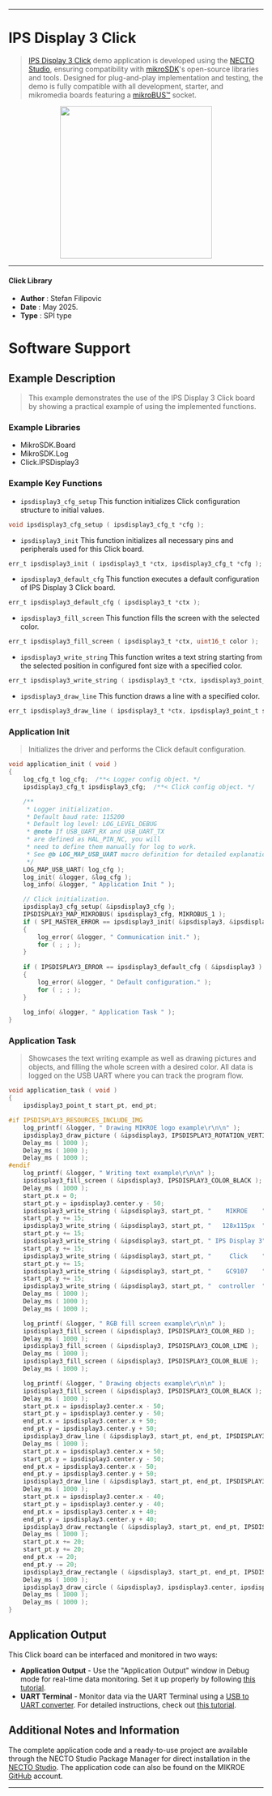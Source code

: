 
---
# IPS Display 3 Click

> [IPS Display 3 Click](https://www.mikroe.com/?pid_product=MIKROE-6542) demo application is developed using
the [NECTO Studio](https://www.mikroe.com/necto), ensuring compatibility with [mikroSDK](https://www.mikroe.com/mikrosdk)'s
open-source libraries and tools. Designed for plug-and-play implementation and testing, the demo is fully compatible with
all development, starter, and mikromedia boards featuring a [mikroBUS&trade;](https://www.mikroe.com/mikrobus) socket.

<p align="center">
  <img src="https://www.mikroe.com/?pid_product=MIKROE-6542&image=1" height=300px>
</p>

---

#### Click Library

- **Author**        : Stefan Filipovic
- **Date**          : May 2025.
- **Type**          : SPI type

# Software Support

## Example Description

> This example demonstrates the use of the IPS Display 3 Click board by showing a practical example of using the implemented functions.

### Example Libraries

- MikroSDK.Board
- MikroSDK.Log
- Click.IPSDisplay3

### Example Key Functions

- `ipsdisplay3_cfg_setup` This function initializes Click configuration structure to initial values.
```c
void ipsdisplay3_cfg_setup ( ipsdisplay3_cfg_t *cfg );
```

- `ipsdisplay3_init` This function initializes all necessary pins and peripherals used for this Click board.
```c
err_t ipsdisplay3_init ( ipsdisplay3_t *ctx, ipsdisplay3_cfg_t *cfg );
```

- `ipsdisplay3_default_cfg` This function executes a default configuration of IPS Display 3 Click board.
```c
err_t ipsdisplay3_default_cfg ( ipsdisplay3_t *ctx );
```

- `ipsdisplay3_fill_screen` This function fills the screen with the selected color.
```c
err_t ipsdisplay3_fill_screen ( ipsdisplay3_t *ctx, uint16_t color );
```

- `ipsdisplay3_write_string` This function writes a text string starting from the selected position in configured font size with a specified color.
```c
err_t ipsdisplay3_write_string ( ipsdisplay3_t *ctx, ipsdisplay3_point_t start_pt, uint8_t *data_in, uint16_t color );
```

- `ipsdisplay3_draw_line` This function draws a line with a specified color.
```c
err_t ipsdisplay3_draw_line ( ipsdisplay3_t *ctx, ipsdisplay3_point_t start_pt, ipsdisplay3_point_t end_pt, uint16_t color );
```

### Application Init

> Initializes the driver and performs the Click default configuration.

```c
void application_init ( void )
{
    log_cfg_t log_cfg;  /**< Logger config object. */
    ipsdisplay3_cfg_t ipsdisplay3_cfg;  /**< Click config object. */

    /** 
     * Logger initialization.
     * Default baud rate: 115200
     * Default log level: LOG_LEVEL_DEBUG
     * @note If USB_UART_RX and USB_UART_TX 
     * are defined as HAL_PIN_NC, you will 
     * need to define them manually for log to work. 
     * See @b LOG_MAP_USB_UART macro definition for detailed explanation.
     */
    LOG_MAP_USB_UART( log_cfg );
    log_init( &logger, &log_cfg );
    log_info( &logger, " Application Init " );

    // Click initialization.
    ipsdisplay3_cfg_setup( &ipsdisplay3_cfg );
    IPSDISPLAY3_MAP_MIKROBUS( ipsdisplay3_cfg, MIKROBUS_1 );
    if ( SPI_MASTER_ERROR == ipsdisplay3_init( &ipsdisplay3, &ipsdisplay3_cfg ) )
    {
        log_error( &logger, " Communication init." );
        for ( ; ; );
    }
    
    if ( IPSDISPLAY3_ERROR == ipsdisplay3_default_cfg ( &ipsdisplay3 ) )
    {
        log_error( &logger, " Default configuration." );
        for ( ; ; );
    }
    
    log_info( &logger, " Application Task " );
}
```

### Application Task

> Showcases the text writing example as well as drawing pictures and objects,
and filling the whole screen with a desired color. All data is logged on the USB UART
where you can track the program flow.

```c
void application_task ( void )
{
    ipsdisplay3_point_t start_pt, end_pt;

#if IPSDISPLAY3_RESOURCES_INCLUDE_IMG
    log_printf( &logger, " Drawing MIKROE logo example\r\n\n" );
    ipsdisplay3_draw_picture ( &ipsdisplay3, IPSDISPLAY3_ROTATION_VERTICAL_0, ipsdisplay3_img_mikroe );
    Delay_ms ( 1000 );
    Delay_ms ( 1000 );
    Delay_ms ( 1000 );
#endif
    log_printf( &logger, " Writing text example\r\n\n" );
    ipsdisplay3_fill_screen ( &ipsdisplay3, IPSDISPLAY3_COLOR_BLACK );
    Delay_ms ( 1000 );
    start_pt.x = 0;
    start_pt.y = ipsdisplay3.center.y - 50;
    ipsdisplay3_write_string ( &ipsdisplay3, start_pt, "    MIKROE    ", IPSDISPLAY3_COLOR_RED );
    start_pt.y += 15;
    ipsdisplay3_write_string ( &ipsdisplay3, start_pt, "   128x115px  ", IPSDISPLAY3_COLOR_RED );
    start_pt.y += 15;
    ipsdisplay3_write_string ( &ipsdisplay3, start_pt, " IPS Display 3", IPSDISPLAY3_COLOR_RED );
    start_pt.y += 15;
    ipsdisplay3_write_string ( &ipsdisplay3, start_pt, "     Click    ", IPSDISPLAY3_COLOR_RED );
    start_pt.y += 15;
    ipsdisplay3_write_string ( &ipsdisplay3, start_pt, "    GC9107    ", IPSDISPLAY3_COLOR_RED );
    start_pt.y += 15;
    ipsdisplay3_write_string ( &ipsdisplay3, start_pt, "  controller  ", IPSDISPLAY3_COLOR_RED );
    Delay_ms ( 1000 );
    Delay_ms ( 1000 );
    Delay_ms ( 1000 );

    log_printf( &logger, " RGB fill screen example\r\n\n" );
    ipsdisplay3_fill_screen ( &ipsdisplay3, IPSDISPLAY3_COLOR_RED );
    Delay_ms ( 1000 );
    ipsdisplay3_fill_screen ( &ipsdisplay3, IPSDISPLAY3_COLOR_LIME );
    Delay_ms ( 1000 );
    ipsdisplay3_fill_screen ( &ipsdisplay3, IPSDISPLAY3_COLOR_BLUE );
    Delay_ms ( 1000 );

    log_printf( &logger, " Drawing objects example\r\n\n" );
    ipsdisplay3_fill_screen ( &ipsdisplay3, IPSDISPLAY3_COLOR_BLACK );
    Delay_ms ( 1000 );
    start_pt.x = ipsdisplay3.center.x - 50;
    start_pt.y = ipsdisplay3.center.y - 50;
    end_pt.x = ipsdisplay3.center.x + 50;
    end_pt.y = ipsdisplay3.center.y + 50;
    ipsdisplay3_draw_line ( &ipsdisplay3, start_pt, end_pt, IPSDISPLAY3_COLOR_BLUE );
    Delay_ms ( 1000 );
    start_pt.x = ipsdisplay3.center.x + 50;
    start_pt.y = ipsdisplay3.center.y - 50;
    end_pt.x = ipsdisplay3.center.x - 50;
    end_pt.y = ipsdisplay3.center.y + 50;
    ipsdisplay3_draw_line ( &ipsdisplay3, start_pt, end_pt, IPSDISPLAY3_COLOR_BLUE );
    Delay_ms ( 1000 );
    start_pt.x = ipsdisplay3.center.x - 40;
    start_pt.y = ipsdisplay3.center.y - 40;
    end_pt.x = ipsdisplay3.center.x + 40;
    end_pt.y = ipsdisplay3.center.y + 40;
    ipsdisplay3_draw_rectangle ( &ipsdisplay3, start_pt, end_pt, IPSDISPLAY3_COLOR_CYAN );
    Delay_ms ( 1000 );
    start_pt.x += 20;
    start_pt.y += 20;
    end_pt.x -= 20;
    end_pt.y -= 20;
    ipsdisplay3_draw_rectangle ( &ipsdisplay3, start_pt, end_pt, IPSDISPLAY3_COLOR_CYAN );
    Delay_ms ( 1000 );
    ipsdisplay3_draw_circle ( &ipsdisplay3, ipsdisplay3.center, ipsdisplay3.center.x - 25, IPSDISPLAY3_COLOR_MAGENTA );
    Delay_ms ( 1000 );
    Delay_ms ( 1000 );
}
```

## Application Output

This Click board can be interfaced and monitored in two ways:
- **Application Output** - Use the "Application Output" window in Debug mode for real-time data monitoring.
Set it up properly by following [this tutorial](https://www.youtube.com/watch?v=ta5yyk1Woy4).
- **UART Terminal** - Monitor data via the UART Terminal using
a [USB to UART converter](https://www.mikroe.com/click/interface/usb?interface*=uart,uart). For detailed instructions,
check out [this tutorial](https://help.mikroe.com/necto/v2/Getting%20Started/Tools/UARTTerminalTool).

## Additional Notes and Information

The complete application code and a ready-to-use project are available through the NECTO Studio Package Manager for 
direct installation in the [NECTO Studio](https://www.mikroe.com/necto). The application code can also be found on
the MIKROE [GitHub](https://github.com/MikroElektronika/mikrosdk_click_v2) account.

---
